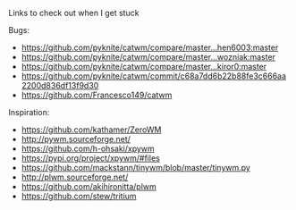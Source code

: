 Links to check out when I get stuck

Bugs:
* https://github.com/pyknite/catwm/compare/master...hen6003:master
* https://github.com/pyknite/catwm/compare/master...wozniak:master
* https://github.com/pyknite/catwm/compare/master...kiror0:master
* https://github.com/pyknite/catwm/commit/c68a7dd6b22b88fe3c666aa2200d836df13f9d30
* https://github.com/Francesco149/catwm

Inspiration:
* https://github.com/kathamer/ZeroWM
* http://pywm.sourceforge.net/
* https://github.com/h-ohsaki/xpywm
* https://pypi.org/project/xpywm/#files
* https://github.com/mackstann/tinywm/blob/master/tinywm.py
* http://plwm.sourceforge.net/
* https://github.com/akihironitta/plwm
* https://github.com/stew/tritium

